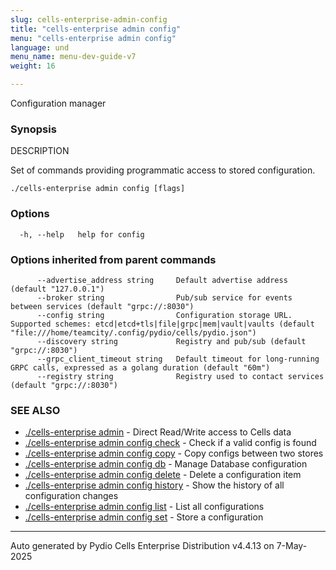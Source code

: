 ```yaml
---
slug: cells-enterprise-admin-config
title: "cells-enterprise admin config"
menu: "cells-enterprise admin config"
language: und
menu_name: menu-dev-guide-v7
weight: 16

---
```

Configuration manager

### Synopsis


DESCRIPTION

  Set of commands providing programmatic access to stored configuration.



```
./cells-enterprise admin config [flags]
```

### Options

```
  -h, --help   help for config
```

### Options inherited from parent commands

```
      --advertise_address string     Default advertise address (default "127.0.0.1")
      --broker string                Pub/sub service for events between services (default "grpc://:8030")
      --config string                Configuration storage URL. Supported schemes: etcd|etcd+tls|file|grpc|mem|vault|vaults (default "file:///home/teamcity/.config/pydio/cells/pydio.json")
      --discovery string             Registry and pub/sub (default "grpc://:8030")
      --grpc_client_timeout string   Default timeout for long-running GRPC calls, expressed as a golang duration (default "60m")
      --registry string              Registry used to contact services (default "grpc://:8030")
```

### SEE ALSO

* [./cells-enterprise admin](../cells-enterprise-admin)	 - Direct Read/Write access to Cells data
* [./cells-enterprise admin config check](../cells-enterprise-admin-config-check)	 - Check if a valid config is found
* [./cells-enterprise admin config copy](../cells-enterprise-admin-config-copy)	 - Copy configs between two stores
* [./cells-enterprise admin config db](../cells-enterprise-admin-config-db)	 - Manage Database configuration
* [./cells-enterprise admin config delete](../cells-enterprise-admin-config-delete)	 - Delete a configuration item
* [./cells-enterprise admin config history](../cells-enterprise-admin-config-history)	 - Show the history of all configuration changes
* [./cells-enterprise admin config list](../cells-enterprise-admin-config-list)	 - List all configurations
* [./cells-enterprise admin config set](../cells-enterprise-admin-config-set)	 - Store a configuration

---
Auto generated by Pydio Cells Enterprise Distribution v4.4.13 on 7-May-2025
